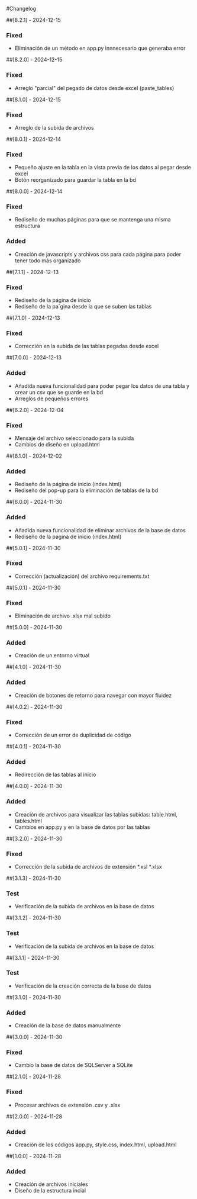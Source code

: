 #Changelog


##[8.2.1] - 2024-12-15
### Fixed
- Eliminación de un método en app.py innnecesario que generaba error

##[8.2.0] - 2024-12-15
### Fixed
- Arreglo "parcial" del pegado de datos desde excel (paste_tables)

##[8.1.0] - 2024-12-15
### Fixed
- Arreglo de la subida de archivos

##[8.0.1] - 2024-12-14
### Fixed
- Pequeño ajuste en la tabla en la vista previa de los datos al pegar desde excel
- Botón reorganizado para guardar la tabla en la bd

##[8.0.0] - 2024-12-14
### Fixed
- Rediseño de muchas páginas para que se mantenga una misma estructura
### Added
- Creación de javascripts y archivos css para cada página para poder tener todo más organizado

##[7.1.1] - 2024-12-13
### Fixed
- Rediseño de la página de inicio
- Rediseño de la pa´gina desde la que se suben las tablas

##[7.1.0] - 2024-12-13
### Fixed
- Corrección en la subida de las tablas pegadas desde excel

##[7.0.0] - 2024-12-13
### Added
- Añadida nueva funcionalidad para poder pegar los datos de una tabla y crear un csv que se guarde en la bd
- Arreglos de pequeños errores

##[6.2.0] - 2024-12-04
### Fixed
- Mensaje del archivo seleccionado para la subida
- Cambios de diseño en upload.html

##[6.1.0] - 2024-12-02
### Added
- Rediseño de la página de inicio (index.html)
- Rediseño del pop-up para la eliminación de tablas de la bd

##[6.0.0] - 2024-11-30
### Added
- Añadida nueva funcionalidad de eliminar archivos de la base de datos
- Rediseño de la página de inicio (index.html)

##[5.0.1] - 2024-11-30
### Fixed
- Corrección (actualización) del archivo requirements.txt

##[5.0.1] - 2024-11-30
### Fixed
- Eliminación de archivo .xlsx mal subido

##[5.0.0] - 2024-11-30
### Added
- Creación de un entorno virtual

##[4.1.0] - 2024-11-30
### Added
- Creación de botones de retorno para navegar con mayor fluidez

##[4.0.2] - 2024-11-30
### Fixed
- Corrección de un error de duplicidad de código

##[4.0.1] - 2024-11-30
### Added
- Redirección de las tablas al inicio

##[4.0.0] - 2024-11-30
### Added
- Creación de archivos para visualizar las tablas subidas: table.html, tables.html
- Cambios en app.py y en la base de datos por las tablas

##[3.2.0] - 2024-11-30
### Fixed
- Corrección de la subida de archivos de extensión *.xsl *.xlsx

##[3.1.3] - 2024-11-30
### Test
- Verificación de la subida de archivos en la base de datos

##[3.1.2] - 2024-11-30
### Test
- Verificación de la subida de archivos en la base de datos

##[3.1.1] - 2024-11-30
### Test
- Verificación de la creación correcta de la base de datos

##[3.1.0] - 2024-11-30
### Added
- Creación de la base de datos manualmente

##[3.0.0] - 2024-11-30
### Fixed
- Cambio la base de datos de SQLServer a SQLite

##[2.1.0] - 2024-11-28
### Fixed
- Procesar archivos de extensión .csv y .xlsx

##[2.0.0] - 2024-11-28
### Added
- Creación de los códigos app.py, style.css, index.html, upload.html

##[1.0.0] - 2024-11-28
### Added
- Creación de archivos iniciales
- Diseño de la estructura incial